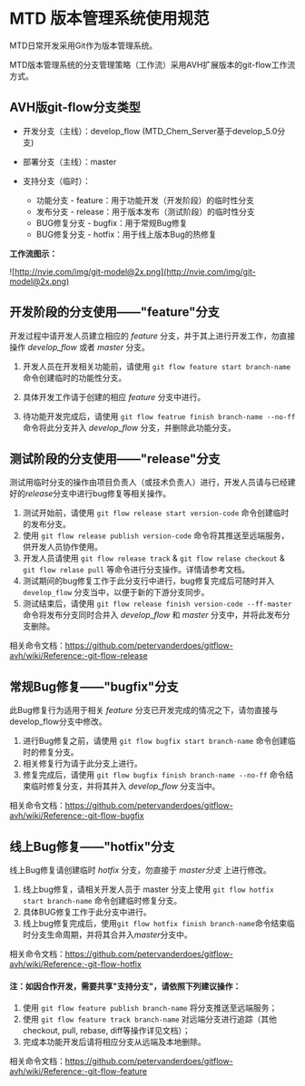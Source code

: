 # MTD 版本管理系统使用规范

MTD日常开发采用Git作为版本管理系统。

MTD版本管理系统的分支管理策略（工作流）采用AVH扩展版本的git-flow工作流方式。



## AVH版git-flow分支类型

- 开发分支（主线）：develop_flow (MTD_Chem_Server基于develop_5.0分支)

- 部署分支（主线）：master

- 支持分支（临时）：
  - 功能分支 - feature：用于功能开发（开发阶段）的临时性分支
  - 发布分支 - release：用于版本发布（测试阶段）的临时性分支
  - BUG修复分支 - bugfix：用于常规Bug修复
  - BUG修复分支 - hotfix：用于线上版本Bug的热修复

**工作流图示：**

![http://nvie.com/img/git-model@2x.png](http://nvie.com/img/git-model@2x.png)



## 开发阶段的分支使用——"feature"分支

开发过程中请开发人员建立相应的 *feature* 分支，并于其上进行开发工作，勿直接操作 *develop_flow* 或者 *master* 分支。

1. 开发人员在开发相关功能前，请使用 `git flow feature start branch-name` 命令创建临时的功能性分支。 

2. 具体开发工作请于创建的相应 *feature* 分支中进行。

3. 待功能开发完成后，请使用 `git flow featrue finish branch-name --no-ff` 命令将此分支并入 *develop_flow* 分支，并删除此功能分支。



## 测试阶段的分支使用——"release"分支

测试用临时分支的操作由项目负责人（或技术负责人）进行，开发人员请与已经建好的*release*分支中进行bug修复等相关操作。

1. 测试开始前，请使用 `git flow release start version-code` 命令创建临时的发布分支。
2. 使用 `git flow release publish version-code` 命令将其推送至远端服务，供开发人员协作使用。
3. 开发人员请使用 `git flow release track`  &  `git flow relase checkout`  &  `git flow relase pull` 等命令进行分支操作。详情请参考文档。
4. 测试期间的bug修复工作于此分支行中进行，bug修复完成后可随时并入 `develop_flow` 分支当中，以便于新的下游分支同步。
5. 测试结束后，请使用 `git flow release finish version-code --ff-master` 命令将发布分支同时合并入 *develop_flow* 和 *master* 分支中，并将此发布分支删除。

相关命令文档：https://github.com/petervanderdoes/gitflow-avh/wiki/Reference:-git-flow-release



## 常规Bug修复——"bugfix"分支

此Bug修复行为适用于相关 *feature* 分支已开发完成的情况之下，请勿直接与develop_flow分支中修改。

1. 进行Bug修复之前，请使用 `git flow bugfix start branch-name` 命令创建临时的修复分支。
2. 相关修复行为请于此分支上进行。
3. 修复完成后，请使用 `git flow bugfix finish branch-name --no-ff` 命令结束临时修复分支，并将其并入 *develop_flow* 分支当中。

相关命令文档：https://github.com/petervanderdoes/gitflow-avh/wiki/Reference:-git-flow-bugfix



## 线上Bug修复——"hotfix"分支

线上Bug修复请创建临时 *hotfix* 分支，勿直接于 *master分支* 上进行修改。

1. 线上bug修复，请相关开发人员于 master 分支上使用 `git flow hotfix start branch-name` 命令创建临时修复分支。
2. 具体BUG修复工作于此分支中进行。
3. 线上bug修复完成后，使用`git flow hotfix finish branch-name`命令结束临时分支生命周期，并将其合并入*master*分支中。

相关命令文档：https://github.com/petervanderdoes/gitflow-avh/wiki/Reference:-git-flow-hotfix



#### 注：如因合作开发，需要共享"支持分支"，请依照下列建议操作：

1. 使用 `git flow feature publish branch-name` 将分支推送至远端服务；
2. 使用 `git flow feature track branch-name` 对远端分支进行追踪（其他checkout, pull, rebase, diff等操作详见文档）；
3. 完成本功能开发后请将相应分支从远端及本地删除。

相关命令文档：https://github.com/petervanderdoes/gitflow-avh/wiki/Reference:-git-flow-feature